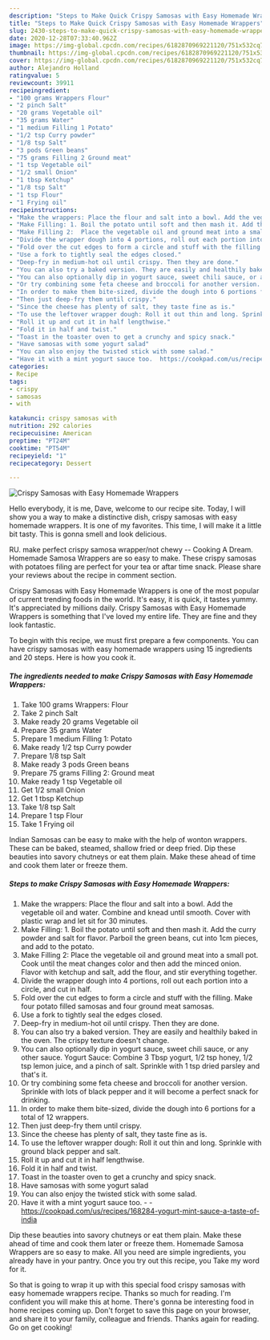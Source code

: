 ```yaml
---
description: "Steps to Make Quick Crispy Samosas with Easy Homemade Wrappers"
title: "Steps to Make Quick Crispy Samosas with Easy Homemade Wrappers"
slug: 2430-steps-to-make-quick-crispy-samosas-with-easy-homemade-wrappers
date: 2020-12-28T07:33:40.962Z
image: https://img-global.cpcdn.com/recipes/6182870969221120/751x532cq70/crispy-samosas-with-easy-homemade-wrappers-recipe-main-photo.jpg
thumbnail: https://img-global.cpcdn.com/recipes/6182870969221120/751x532cq70/crispy-samosas-with-easy-homemade-wrappers-recipe-main-photo.jpg
cover: https://img-global.cpcdn.com/recipes/6182870969221120/751x532cq70/crispy-samosas-with-easy-homemade-wrappers-recipe-main-photo.jpg
author: Alejandro Holland
ratingvalue: 5
reviewcount: 39911
recipeingredient:
- "100 grams Wrappers Flour"
- "2 pinch Salt"
- "20 grams Vegetable oil"
- "35 grams Water"
- "1 medium Filling 1 Potato"
- "1/2 tsp Curry powder"
- "1/8 tsp Salt"
- "3 pods Green beans"
- "75 grams Filling 2 Ground meat"
- "1 tsp Vegetable oil"
- "1/2 small Onion"
- "1 tbsp Ketchup"
- "1/8 tsp Salt"
- "1 tsp Flour"
- "1 Frying oil"
recipeinstructions:
- "Make the wrappers: Place the flour and salt into a bowl. Add the vegetable oil and water. Combine and knead until smooth. Cover with plastic wrap and let sit for 30 minutes."
- "Make Filling: 1. Boil the potato until soft and then mash it. Add the curry powder and salt for flavor. Parboil the green beans, cut into 1cm pieces, and add to the potato."
- "Make Filling 2:  Place the vegetable oil and ground meat into a small pot. Cook until the meat changes color and then add the minced onion. Flavor with ketchup and salt, add the flour, and stir everything together."
- "Divide the wrapper dough into 4 portions, roll out each portion into a circle, and cut in half."
- "Fold over the cut edges to form a circle and stuff with the filling. Make four potato filled samosas and four ground meat samosas."
- "Use a fork to tightly seal the edges closed."
- "Deep-fry in medium-hot oil until crispy. Then they are done."
- "You can also try a baked version. They are easily and healthily baked in the oven. The crispy texture doesn&#39;t change."
- "You can also optionally dip in yogurt sauce, sweet chili sauce, or any other sauce.  Yogurt Sauce: Combine 3 Tbsp yogurt, 1/2 tsp honey, 1/2 tsp lemon juice, and a pinch of salt. Sprinkle with 1 tsp dried parsley and that&#39;s it."
- "Or try combining some feta cheese and broccoli for another version. Sprinkle with lots of black pepper and it will become a perfect snack for drinking."
- "In order to make them bite-sized, divide the dough into 6 portions for a total of 12 wrappers."
- "Then just deep-fry them until crispy."
- "Since the cheese has plenty of salt, they taste fine as is."
- "To use the leftover wrapper dough: Roll it out thin and long. Sprinkle with ground black pepper and salt."
- "Roll it up and cut it in half lengthwise."
- "Fold it in half and twist."
- "Toast in the toaster oven to get a crunchy and spicy snack."
- "Have samosas with some yogurt salad"
- "You can also enjoy the twisted stick with some salad."
- "Have it with a mint yogurt sauce too.  https://cookpad.com/us/recipes/168284-yogurt-mint-sauce-a-taste-of-india"
categories:
- Recipe
tags:
- crispy
- samosas
- with

katakunci: crispy samosas with 
nutrition: 292 calories
recipecuisine: American
preptime: "PT24M"
cooktime: "PT54M"
recipeyield: "1"
recipecategory: Dessert

---
```



![Crispy Samosas with Easy Homemade Wrappers](https://img-global.cpcdn.com/recipes/6182870969221120/751x532cq70/crispy-samosas-with-easy-homemade-wrappers-recipe-main-photo.jpg)

Hello everybody, it is me, Dave, welcome to our recipe site. Today, I will show you a way to make a distinctive dish, crispy samosas with easy homemade wrappers. It is one of my favorites. This time, I will make it a little bit tasty. This is gonna smell and look delicious.

RU. make perfect crispy samosa wrapper/not chewy -- Cooking A Dream. Homemade Samosa Wrappers are so easy to make. These crispy samosas with potatoes filing are perfect for your tea or aftar time snack. Please share your reviews about the recipe in comment section.

Crispy Samosas with Easy Homemade Wrappers is one of the most popular of current trending foods in the world. It's easy, it is quick, it tastes yummy. It's appreciated by millions daily. Crispy Samosas with Easy Homemade Wrappers is something that I've loved my entire life. They are fine and they look fantastic.


To begin with this recipe, we must first prepare a few components. You can have crispy samosas with easy homemade wrappers using 15 ingredients and 20 steps. Here is how you cook it.

<!--inarticleads1-->

##### The ingredients needed to make Crispy Samosas with Easy Homemade Wrappers:

1. Take 100 grams Wrappers: Flour
1. Take 2 pinch Salt
1. Make ready 20 grams Vegetable oil
1. Prepare 35 grams Water
1. Prepare 1 medium Filling 1: Potato
1. Make ready 1/2 tsp Curry powder
1. Prepare 1/8 tsp Salt
1. Make ready 3 pods Green beans
1. Prepare 75 grams Filling 2: Ground meat
1. Make ready 1 tsp Vegetable oil
1. Get 1/2 small Onion
1. Get 1 tbsp Ketchup
1. Take 1/8 tsp Salt
1. Prepare 1 tsp Flour
1. Take 1 Frying oil


Indian Samosas can be easy to make with the help of wonton wrappers. These can be baked, steamed, shallow fried or deep fried. Dip these beauties into savory chutneys or eat them plain. Make these ahead of time and cook them later or freeze them. 

<!--inarticleads2-->

##### Steps to make Crispy Samosas with Easy Homemade Wrappers:

1. Make the wrappers: Place the flour and salt into a bowl. Add the vegetable oil and water. Combine and knead until smooth. Cover with plastic wrap and let sit for 30 minutes.
1. Make Filling: 1. Boil the potato until soft and then mash it. Add the curry powder and salt for flavor. Parboil the green beans, cut into 1cm pieces, and add to the potato.
1. Make Filling 2:  Place the vegetable oil and ground meat into a small pot. Cook until the meat changes color and then add the minced onion. Flavor with ketchup and salt, add the flour, and stir everything together.
1. Divide the wrapper dough into 4 portions, roll out each portion into a circle, and cut in half.
1. Fold over the cut edges to form a circle and stuff with the filling. Make four potato filled samosas and four ground meat samosas.
1. Use a fork to tightly seal the edges closed.
1. Deep-fry in medium-hot oil until crispy. Then they are done.
1. You can also try a baked version. They are easily and healthily baked in the oven. The crispy texture doesn&#39;t change.
1. You can also optionally dip in yogurt sauce, sweet chili sauce, or any other sauce.  Yogurt Sauce: Combine 3 Tbsp yogurt, 1/2 tsp honey, 1/2 tsp lemon juice, and a pinch of salt. Sprinkle with 1 tsp dried parsley and that&#39;s it.
1. Or try combining some feta cheese and broccoli for another version. Sprinkle with lots of black pepper and it will become a perfect snack for drinking.
1. In order to make them bite-sized, divide the dough into 6 portions for a total of 12 wrappers.
1. Then just deep-fry them until crispy.
1. Since the cheese has plenty of salt, they taste fine as is.
1. To use the leftover wrapper dough: Roll it out thin and long. Sprinkle with ground black pepper and salt.
1. Roll it up and cut it in half lengthwise.
1. Fold it in half and twist.
1. Toast in the toaster oven to get a crunchy and spicy snack.
1. Have samosas with some yogurt salad
1. You can also enjoy the twisted stick with some salad.
1. Have it with a mint yogurt sauce too. -  - https://cookpad.com/us/recipes/168284-yogurt-mint-sauce-a-taste-of-india


Dip these beauties into savory chutneys or eat them plain. Make these ahead of time and cook them later or freeze them. Homemade Samosa Wrappers are so easy to make. All you need are simple ingredients, you already have in your pantry. Once you try out this recipe, you Take my word for it. 

So that is going to wrap it up with this special food crispy samosas with easy homemade wrappers recipe. Thanks so much for reading. I'm confident you will make this at home. There's gonna be interesting food in home recipes coming up. Don't forget to save this page on your browser, and share it to your family, colleague and friends. Thanks again for reading. Go on get cooking!
